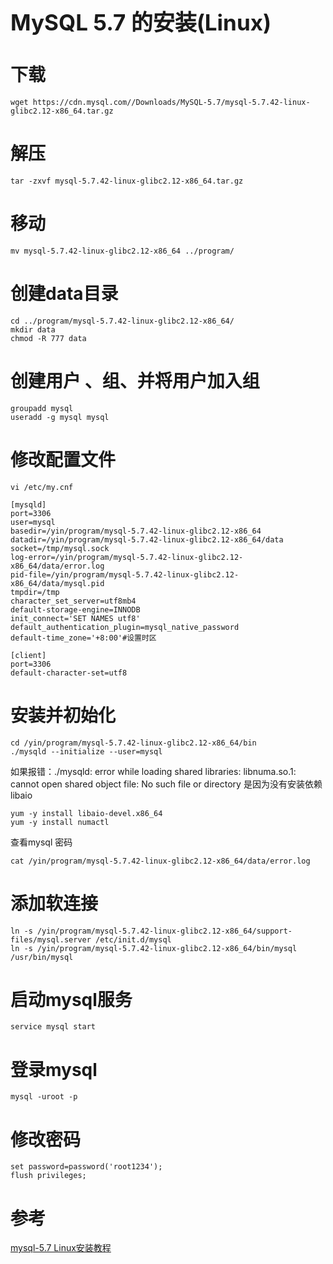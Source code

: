 <h1 style="font-size: 2.5em;"> MySQL 5.7 的安装(Linux)</h1>
 


# 下载
`````
wget https://cdn.mysql.com//Downloads/MySQL-5.7/mysql-5.7.42-linux-glibc2.12-x86_64.tar.gz
`````

# 解压
`````
tar -zxvf mysql-5.7.42-linux-glibc2.12-x86_64.tar.gz 
`````

# 移动
`````
mv mysql-5.7.42-linux-glibc2.12-x86_64 ../program/
`````

# 创建data目录
`````
cd ../program/mysql-5.7.42-linux-glibc2.12-x86_64/
mkdir data
chmod -R 777 data
`````

# 创建用户 、组、并将用户加入组
`````
groupadd mysql
useradd -g mysql mysql
`````

# 修改配置文件
`````
vi /etc/my.cnf
`````
`````
[mysqld]
port=3306
user=mysql
basedir=/yin/program/mysql-5.7.42-linux-glibc2.12-x86_64
datadir=/yin/program/mysql-5.7.42-linux-glibc2.12-x86_64/data
socket=/tmp/mysql.sock
log-error=/yin/program/mysql-5.7.42-linux-glibc2.12-x86_64/data/error.log
pid-file=/yin/program/mysql-5.7.42-linux-glibc2.12-x86_64/data/mysql.pid
tmpdir=/tmp
character_set_server=utf8mb4
default-storage-engine=INNODB
init_connect='SET NAMES utf8'
default_authentication_plugin=mysql_native_password
default-time_zone='+8:00'#设置时区

[client]
port=3306
default-character-set=utf8
`````

# 安装并初始化
`````
cd /yin/program/mysql-5.7.42-linux-glibc2.12-x86_64/bin
./mysqld --initialize --user=mysql
`````
如果报错：./mysqld: error while loading shared libraries: libnuma.so.1: cannot open shared object file: No such file or directory
是因为没有安装依赖 libaio

``````
yum -y install libaio-devel.x86_64
yum -y install numactl
``````
查看mysql 密码
``````
cat /yin/program/mysql-5.7.42-linux-glibc2.12-x86_64/data/error.log
``````

# 添加软连接
``````
ln -s /yin/program/mysql-5.7.42-linux-glibc2.12-x86_64/support-files/mysql.server /etc/init.d/mysql
ln -s /yin/program/mysql-5.7.42-linux-glibc2.12-x86_64/bin/mysql /usr/bin/mysql
``````

# 启动mysql服务
``````
service mysql start
``````

# 登录mysql
``````
mysql -uroot -p
``````

# 修改密码
``````
set password=password('root1234');
flush privileges;
``````

# 参考
[mysql-5.7 Linux安装教程](https://blog.csdn.net/m0_64684588/article/details/121636825)
